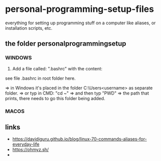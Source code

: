 # personal-programming-setup-files
everything for setting up programming stuff on a computer like aliases, or installation scripts, etc.

## the folder personalprogrammingsetup

### WINDOWS
1) Add a file called: ".bashrc" with the content:

see file .bashrc in root folder here.

=> in Windows it's placed in the folder C:\Users\<username> as separate folder.
=> or typ in CMD: "cd ~" => and then typ "PWD" => the path that prints, there needs to go this folder being added.


### MACOS




## links

- https://davidjguru.github.io/blog/linux-70-commands-aliases-for-everyday-life
- https://ohmyz.sh/
- 